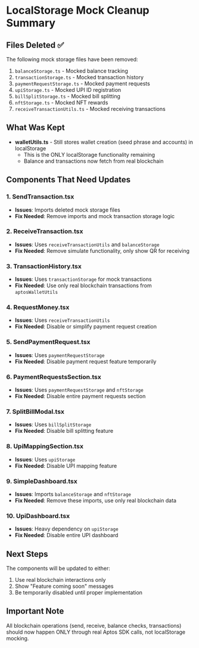 # LocalStorage Mock Cleanup Summary

## Files Deleted ✅
The following mock storage files have been removed:
1. `balanceStorage.ts` - Mocked balance tracking
2. `transactionStorage.ts` - Mocked transaction history
3. `paymentRequestStorage.ts` - Mocked payment requests
4. `upiStorage.ts` - Mocked UPI ID registration
5. `billSplitStorage.ts` - Mocked bill splitting
6. `nftStorage.ts` - Mocked NFT rewards
7. `receiveTransactionUtils.ts` - Mocked receiving transactions

## What Was Kept
- **walletUtils.ts** - Still stores wallet creation (seed phrase and accounts) in localStorage
  - This is the ONLY localStorage functionality remaining
  - Balance and transactions now fetch from real blockchain

## Components That Need Updates

### 1. SendTransaction.tsx
- **Issues**: Imports deleted mock storage files
- **Fix Needed**: Remove imports and mock transaction storage logic

### 2. ReceiveTransaction.tsx
- **Issues**: Uses `receiveTransactionUtils` and `balanceStorage`
- **Fix Needed**: Remove simulate functionality, only show QR for receiving

### 3. TransactionHistory.tsx
- **Issues**: Uses `transactionStorage` for mock transactions
- **Fix Needed**: Use only real blockchain transactions from `aptosWalletUtils`

### 4. RequestMoney.tsx
- **Issues**: Uses `receiveTransactionUtils`
- **Fix Needed**: Disable or simplify payment request creation

### 5. SendPaymentRequest.tsx
- **Issues**: Uses `paymentRequestStorage`
- **Fix Needed**: Disable payment request feature temporarily

### 6. PaymentRequestsSection.tsx
- **Issues**: Uses `paymentRequestStorage` and `nftStorage`
- **Fix Needed**: Disable entire payment requests section

### 7. SplitBillModal.tsx
- **Issues**: Uses `billSplitStorage`
- **Fix Needed**: Disable bill splitting feature

### 8. UpiMappingSection.tsx
- **Issues**: Uses `upiStorage`
- **Fix Needed**: Disable UPI mapping feature

### 9. SimpleDashboard.tsx
- **Issues**: Imports `balanceStorage` and `nftStorage`
- **Fix Needed**: Remove these imports, use only real blockchain data

### 10. UpiDashboard.tsx
- **Issues**: Heavy dependency on `upiStorage`
- **Fix Needed**: Disable entire UPI dashboard

## Next Steps
The components will be updated to either:
1. Use real blockchain interactions only
2. Show "Feature coming soon" messages
3. Be temporarily disabled until proper implementation

## Important Note
All blockchain operations (send, receive, balance checks, transactions) should now happen ONLY through real Aptos SDK calls, not localStorage mocking.
